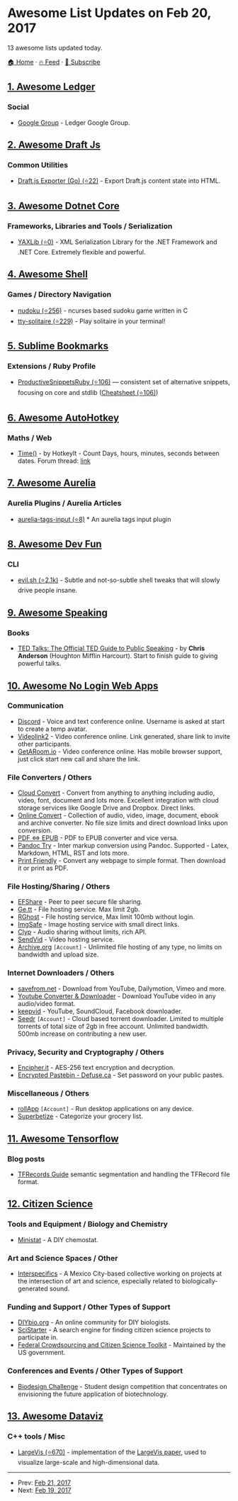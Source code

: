 # Awesome List Updates on Feb 20, 2017

13 awesome lists updated today.

[🏠 Home](/README.md) · [🔥 Feed](https://test.trackawesomelist.com/feed.xml) · [📮 Subscribe](https://trackawesomelist.us17.list-manage.com/subscribe?u=d2f0117aa829c83a63ec63c2f&id=36a103854c)



## [1. Awesome Ledger](/content/sfischer13/awesome-ledger/README.md)

### Social

*   [Google Group](https://groups.google.com/forum/#!forum/ledger-cli) - Ledger Google Group.

## [2. Awesome Draft Js](/content/nikgraf/awesome-draft-js/README.md)

### Common Utilities

*   [Draft.js Exporter (Go) (⭐22)](https://github.com/ejilay/draftjs) - Export Draft.js content state into HTML.

## [3. Awesome Dotnet Core](/content/thangchung/awesome-dotnet-core/README.md)

### Frameworks, Libraries and Tools / Serialization

*   [YAXLib (⭐0)](https://github.com/sinairv/YAXLib) - XML Serialization Library for the .NET Framework and .NET Core. Extremely flexible and powerful.

## [4. Awesome Shell](/content/alebcay/awesome-shell/README.md)

### Games / Directory Navigation

*   [nudoku (⭐256)](https://github.com/jubalh/nudoku) - ncurses based sudoku game written in C
*   [tty-solitaire (⭐229)](https://github.com/mpereira/tty-solitaire) - Play solitaire in your terminal!

## [5. Sublime Bookmarks](/content/dreikanter/sublime-bookmarks/README.md)

### Extensions / Ruby Profile

*   [ProductiveSnippetsRuby (⭐106)](https://github.com/janlelis/productive-sublime-snippets-ruby/) — consistent set of alternative snippets, focusing on core and stdlib ([Cheatsheet (⭐106)](https://github.com/janlelis/productive-sublime-snippets-ruby/blob/master/CHEATSHEET.md))

## [6. Awesome AutoHotkey](/content/ahkscript/awesome-AutoHotkey/README.md)

### Maths / Web

*   [Time()](https://autohotkey.com/board/topic/42668-time-count-days-hours-minutes-seconds-between-dates/) - by HotkeyIt - Count Days, hours, minutes, seconds between dates. Forum thread: [link](https://autohotkey.com/board/topic/42668-time-count-days-hours-minutes-seconds-between-dates/)

## [7. Awesome Aurelia](/content/aurelia-contrib/awesome-aurelia/README.md)

### Aurelia Plugins / Aurelia Articles

*   [aurelia-tags-input (⭐8)](https://github.com/TGMorais/aurelia-tags-input) \* An aurelia tags input plugin

## [8. Awesome Dev Fun](/content/mislavcimpersak/awesome-dev-fun/README.md)

### CLI

*   [evil.sh (⭐2.1k)](https://github.com/mathiasbynens/evil.sh) - Subtle and not-so-subtle shell tweaks that will slowly drive people insane.

## [9. Awesome Speaking](/content/matteofigus/awesome-speaking/README.md)

### Books

*   [TED Talks: The Official TED Guide to Public Speaking](http://www.amazon.com/d/0544634497/) - by **Chris Anderson** (Houghton Mifflin Harcourt). Start to finish guide to giving powerful talks.

## [10. Awesome No Login Web Apps](/content/aviaryan/awesome-no-login-web-apps/README.md)

### Communication

*   [Discord](https://discordapp.com/) - Voice and text conference online. Username is asked at start to create a temp avatar.
*   [Videolink2](https://videolink2.me/start) - Video conference online. Link generated, share link to invite other participants.
*   [GetARoom.io](https://getaroom.io/) - Video conference online. Has mobile browser support, just click start new call and share the link.

### File Converters / Others

*   [Cloud Convert](https://cloudconvert.com/) - Convert from anything to anything including audio, video, font, document and lots more. Excellent integration with cloud storage services like Google Drive and Dropbox. Direct links.
*   [Online Convert](http://www.online-convert.com/) - Collection of audio, video, image, document, ebook and archive converter. No file size limits and direct download links upon conversion.
*   [PDF <=> EPUB](http://pdfepub.com/) - PDF to EPUB converter and vice versa.
*   [Pandoc Try](https://pandoc.org/try/) - Inter markup conversion using Pandoc. Supported - Latex, Markdown, HTML, RST and lots more.
*   [Print Friendly](https://www.printfriendly.com/) - Convert any webpage to simple format. Then download it or print as PDF.

### File Hosting/Sharing / Others

*   [EFShare](http://efshare.com/) - Peer to peer secure file sharing.
*   [Ge.tt](http://ge.tt/) - File hosting service. Max limit 2gb.
*   [RGhost](http://rgho.st/) - File hosting service, Max limit 100mb without login.
*   [ImgSafe](https://imgsafe.org/) - Image hosting service with small direct links.
*   [Clyp](https://clyp.it/) - Audio sharing without limits, rich API.
*   [SendVid](https://sendvid.com/) - Video hosting service.
*   [Archive.org](https://archive.org/) `[Account]` - Unlimited file hosting of any type, no limits on bandwidth and upload size.

### Internet Downloaders / Others

*   [savefrom.net](http://en.savefrom.net/) - Download from YouTube, Dailymotion, Vimeo and more.
*   [Youtube Converter & Downloader](https://www.onlinevideoconverter.com/video-converter) - Download YouTube video in any audio/video format.
*   [keepvid](http://keepvid.com/) - YouTube, SoundCloud, Facebook downloader.
*   [Seedr](https://www.seedr.cc/) `[Account]` - Cloud based torrent downloader. Limited to multiple torrents of total size of 2gb in free account. Unlimited bandwidth. 500mb increase on contributing a new user.

### Privacy, Security and Cryptography / Others

*   [Encipher.it](https://encipher.it/) - AES-256 text encryption and decryption.
*   [Encrypted Pastebin - Defuse.ca](https://defuse.ca/pastebin.htm) - Set password on your public pastes.

### Miscellaneous / Others

*   [rollApp](https://www.rollapp.com/) `[Account]` - Run desktop applications on any device.
*   [Superbetize](http://superbetize.com/) - Categorize your grocery list.

## [11. Awesome Tensorflow](/content/jtoy/awesome-tensorflow/README.md)

### Blog posts

*   [TFRecords Guide](http://warmspringwinds.github.io/tensorflow/tf-slim/2016/12/21/tfrecords-guide/) semantic segmentation and handling the TFRecord file format.

## [12. Citizen Science](/content/dylanrees/citizen-science/README.md)

### Tools and Equipment / Biology and Chemistry

*   [Ministat](http://www.hivebio.org/projects/ministat-2/) - A DIY chemostat.

### Art and Science Spaces / Other

*   [Interspecifics](http://www.interspecifics.cc/) - A Mexico City-based collective working on projects at the intersection of art and science, especially related to biologically-generated sound.

### Funding and Support / Other Types of Support

*   [DIYbio.org](https://diybio.org/) - An online community for DIY biologists.
*   [SciStarter](http://scistarter.com/finder) - A search engine for finding citizen science projects to participate in.
*   [Federal Crowdsourcing and Citizen Science Toolkit](https://crowdsourcing-toolkit.sites.usa.gov/) - Maintained by the US government.

### Conferences and Events / Other Types of Support

*   [Biodesign Challenge](http://biodesignchallenge.org/) - Student design competition that concentrates on envisioning the future application of biotechnology.

## [13. Awesome Dataviz](/content/javierluraschi/awesome-dataviz/README.md)

### C++ tools / Misc

*   [LargeVis (⭐670)](https://github.com/lferry007/LargeVis) - implementation of the [LargeVis paper](https://arxiv.org/abs/1602.00370), used to visualize large-scale and high-dimensional data.

---

- Prev: [Feb 21, 2017](/content/2017/02/21/README.md)
- Next: [Feb 19, 2017](/content/2017/02/19/README.md)
